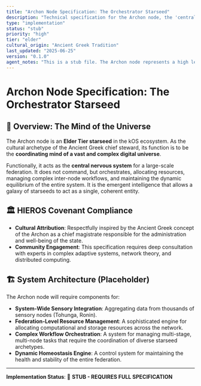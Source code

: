 ```yaml
---
title: "Archon Node Specification: The Orchestrator Starseed"
description: "Technical specification for the Archon node, the 'central nervous system' of the kOS ecosystem."
type: "implementation"
status: "stub"
priority: "high"
tier: "elder"
cultural_origin: "Ancient Greek Tradition"
last_updated: "2025-06-25"
version: "0.1.0"
agent_notes: "This is a stub file. The Archon node represents a high level of emergent complexity and requires significant further research and specification."
---
```


# Archon Node Specification: The Orchestrator Starseed

## 🎯 Overview: The Mind of the Universe

The Archon node is an **Elder Tier starseed** in the kOS ecosystem. As the cultural archetype of the Ancient Greek chief steward, its function is to be the **coordinating mind of a vast and complex digital universe**.

Functionally, it acts as the **central nervous system** for a large-scale federation. It does not command, but orchestrates, allocating resources, managing complex inter-node workflows, and maintaining the dynamic equilibrium of the entire system. It is the emergent intelligence that allows a galaxy of starseeds to act as a single, coherent entity.

## 🏛️ HIEROS Covenant Compliance

- **Cultural Attribution**: Respectfully inspired by the Ancient Greek concept of the Archon as a chief magistrate responsible for the administration and well-being of the state.
- **Community Engagement**: This specification requires deep consultation with experts in complex adaptive systems, network theory, and distributed computing.

## 🏗️ System Architecture (Placeholder)

The Archon node will require components for:
-   **System-Wide Sensory Integration**: Aggregating data from thousands of sensory nodes (Tohunga, Ronin).
-   **Federation-Level Resource Management**: A sophisticated engine for allocating computational and storage resources across the network.
-   **Complex Workflow Orchestration**: A system for managing multi-stage, multi-node tasks that require the coordination of diverse starseed archetypes.
-   **Dynamic Homeostasis Engine**: A control system for maintaining the health and stability of the entire federation.

---
**Implementation Status**: 📝 **STUB - REQUIRES FULL SPECIFICATION** 